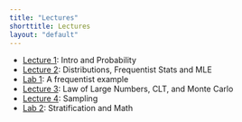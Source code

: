 ```yaml
---
title: "Lectures"
shorttitle: Lectures
layout: "default"
---
```


- [Lecture 1](lecture1.html): Intro and Probability
- [Lecture 2](lecture2.html): Distributions, Frequentist Stats and MLE
- [Lab 1](lab1.html): A frequentist example
- [Lecture 3](lecture3.html): Law of Large Numbers, CLT, and Monte Carlo
- [Lecture 4](lecture4.html): Sampling
- [Lab 2](lab2.html): Stratification and Math
